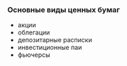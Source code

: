 ### Основные виды ценных бумаг
- акции
- облегации
- депозитарные расписки
- инвестиционные паи
- фьючерсы